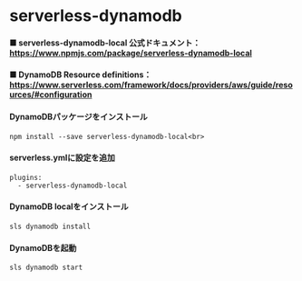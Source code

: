 # serverless-dynamodb


#### ■ serverless-dynamodb-local 公式ドキュメント： https://www.npmjs.com/package/serverless-dynamodb-local
#### ■ DynamoDB Resource definitions：https://www.serverless.com/framework/docs/providers/aws/guide/resources/#configuration <br>

#### DynamoDBパッケージをインストール<br>

```
npm install --save serverless-dynamodb-local<br>
```

#### serverless.ymlに設定を追加
```
plugins:
  - serverless-dynamodb-local
```

#### DynamoDB localをインストール

```
sls dynamodb install
```

#### DynamoDBを起動

```
sls dynamodb start
```
